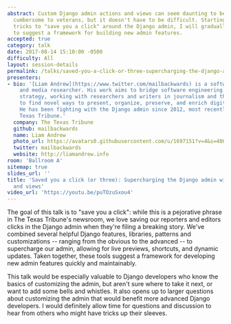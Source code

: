 ```yaml
---
abstract: Custom Django admin actions and views can seem daunting to beginners and
  cumbersome to veterans, but it doesn't have to be difficult. Starting with some
  tricks to "save you a click" around the Django admin, I will gradually combine them
  to suggest a framework for building new admin features.
accepted: true
category: talk
date: 2017-08-14 15:10:00 -0500
difficulty: All
layout: session-details
permalink: /talks/saved-you-a-click-or-three-supercharging-the-django-admin-with-actions-and-views/
presenters:
- bio: '[Liam Andrew](https://www.twitter.com/mailbackwards) is a software developer
    and media researcher. His work aims to bridge software engineering and content
    strategy, working with researchers and writers in journalism and the humanities
    to find novel ways to present, organize, preserve, and enrich digital stories.
    He has been fighting with the Django admin since 2012, most recently with The
    Texas Tribune.'
  company: The Texas Tribune
  github: mailbackwards
  name: Liam Andrew
  photo_url: https://avatars0.githubusercontent.com/u/1697151?v=4&s=400
  twitter: mailbackwards
  website: http://liamandrew.info
room: 'Ballroom A'
sitemap: true
slides_url: ''
title: 'Saved you a click (or three): Supercharging the Django admin with actions
  and views'
video_url: 'https://youtu.be/puTOzuSxou4'
---
```


The goal of this talk is to "save you a click": while this is a pejorative phrase in The Texas Tribune's newsroom, we love saving our reporters and editors clicks in the Django admin when they're filing a breaking story. We've combined several helpful Django features, libraries, patterns and customizations -- ranging from the obvious to the advanced -- to supercharge our admin, allowing for live previews, shortcuts, and dynamic updates. Taken together, these tools suggest a framework for developing new admin features quickly and maintainably.

This talk would be especially valuable to Django developers who know the basics of customizing the admin, but aren't sure where to take it next, or want to add some bells and whistles. It also opens up to larger questions about customizing the admin that would benefit more advanced Django developers. I would definitely allow time for questions and discussion to hear from others who might have tricks up their sleeves.
